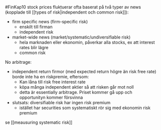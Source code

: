 #FinKap10
stock prices fluktuerar ofta baserat på två typer av news (kopplade till [[types of risk|independent och common risk]]):
- firm specific news (firm-specific risk)
	- enskilt till firman
	- independent risk
- market-wide news (market/systematic/undiversifiable risk)
	- hela marknaden eller ekonomin, påverkar alla stocks, ex att interest rates blir lägre
	- common risk

No arbitrage:
- independent return firmor (med expected return högre än risk free rate) borde inte ha en riskpremie, eftersom:
	- Kan låna till risk free interest rate
	- köpa många independent aktier så att risken går mot noll
	- detta är essentially arbitrage. Priset kommer gå upp och opportunityn kommer försvinna
- slutsats: diversifiable risk har ingen risk premium
	- istället har securities som systematiskt rör sig med ekonomin risk premium

se [[meausuring systematic risk]]